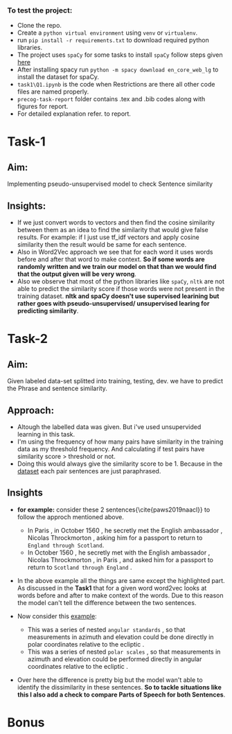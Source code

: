 ### To test the project:
- Clone the repo.
- Create a `python virtual environment` using `venv` or `virtualenv`.
- run `pip install -r requirements.txt` to download required python libraries.
- The project uses `spaCy` for some tasks to install `spaCy` follow steps given [here](https://spacy.io/usage)
- After installing spacy run `python -m spacy download en_core_web_lg` to install the dataset for spaCy.
- `task1\Q1.ipynb` is the code when Restrictions are there all other code files are named properly.
- `precog-task-report` folder contains .tex and .bib codes along with figures for report.
- For detailed explanation refer. to report.

# Task-1
## Aim: 
Implementing pseudo-unsupervised model to check Sentence similarity 
## Insights:
-  If we just convert words to vectors and then find the cosine similarity between them as an idea to find the similarity that would give false results.
    For example: if I just use tf\_idf vectors and apply cosine similarity then the result would be same for each sentence.
- Also in Word2Vec approach we see that for each word it uses words before and after that word to make context. **So if some words are randomly written and we train our model on that than we would find that the output given will be very wrong**.
- Also we observe that most of the python libraries like `spaCy`, `nltk` are not able to predict the similarity score if those words were not present in the training dataset. **nltk and spaCy doesn't use supervised learining but rather goes with pseudo-unsupervised/ unsupervised learing for predicting similarity**.

# Task-2
## Aim:
Given labeled data-set splitted into training, testing, dev. we have to predict the Phrase and sentence similarity.
## Approach:
- Altough the labelled data was given. But i've used unsupervided learning in this task.
- I'm using the frequency of how many pairs have similarity in the training data as my threshold frequency. And calculating if test pairs have similarity score $>$ threshold or not.
- Doing this would always give the similarity score to be 1. Because in the [dataset](https://huggingface.co/datasets/paws) each pair sentences are just paraphrased.
## Insights

- **for example:** consider these 2 sentences{\cite{paws2019naacl}} to follow the approch mentioned above.
    - In Paris , in October 1560 , he secretly met the English ambassador , Nicolas Throckmorton , asking him for a passport to return to `England through Scotland`.
    - In October 1560 , he secretly met with the English ambassador , Nicolas Throckmorton , in Paris , and asked him for a passport to return to `Scotland through England` .

- In the above example all the things are same except the highlighted part. As discussed in the **Task1** that for a given word word2vec looks at words before and after to make context of the words. Due to this reason the model can't tell the difference between the two sentences.
    
- Now consider this [example](https://huggingface.co/datasets/paws/viewer/labeled_final/test):
    - This was a series of nested `angular standards` , so that measurements in azimuth and elevation could be done directly in polar coordinates relative to the ecliptic .
    - This was a series of nested `polar scales` , so that measurements in azimuth and elevation could be performed directly in angular coordinates relative to the ecliptic .

- Over here the difference is pretty big but the model wan't able to identify the dissimilarity in these sentences. **So to tackle situations like this I also add a check to compare Parts of Speech for both Sentences**. 

# Bonus
